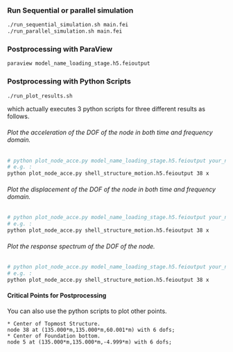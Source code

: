 ### Run Sequential or parallel simulation
```bash
./run_sequential_simulation.sh main.fei
./run_parallel_simulation.sh main.fei
```

### Postprocessing with ParaView
```bash
paraview model_name_loading_stage.h5.feioutput
```

### Postprocessing with Python Scripts
```bash
./run_plot_results.sh
```
which actually executes 3 python scripts for three different results as follows.

###### Plot the acceleration of the DOF of the node in both time and frequency domain.
```bash
# python plot_node_acce.py model_name_loading_stage.h5.feioutput your_nodetag your_dof
# e.g. : 
python plot_node_acce.py shell_structure_motion.h5.feioutput 38 x
```

###### Plot the displacement of the DOF of the node in both time and frequency domain.
```bash
# python plot_node_acce.py model_name_loading_stage.h5.feioutput your_nodetag your_dof
# e.g. : 
python plot_node_acce.py shell_structure_motion.h5.feioutput 38 x
```

###### Plot the response spectrum of the DOF of the node.
```bash
# python plot_node_acce.py model_name_loading_stage.h5.feioutput your_nodetag your_dof
# e.g. : 
python plot_node_acce.py shell_structure_motion.h5.feioutput 38 x
```

#### Critical Points for Postprocessing
You can also use the python scripts to plot other points.

```
* Center of Topmost Structure.
node 38 at (135.000*m,135.000*m,60.001*m) with 6 dofs; 
* Center of Foundation bottom. 
node 5 at (135.000*m,135.000*m,-4.999*m) with 6 dofs; 
```





